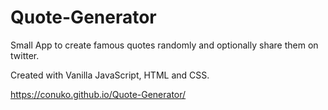 # Quote-Generator

Small App to create famous quotes randomly and optionally share them on twitter.

Created with Vanilla JavaScript, HTML and CSS.

https://conuko.github.io/Quote-Generator/
